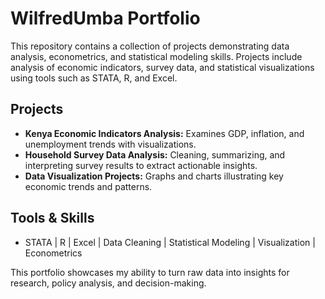 # WilfredUmba Portfolio

This repository contains a collection of projects demonstrating data analysis, econometrics, and statistical modeling skills. Projects include analysis of economic indicators, survey data, and statistical visualizations using tools such as STATA, R, and Excel.

## Projects
- **Kenya Economic Indicators Analysis:** Examines GDP, inflation, and unemployment trends with visualizations.
- **Household Survey Data Analysis:** Cleaning, summarizing, and interpreting survey results to extract actionable insights.
- **Data Visualization Projects:** Graphs and charts illustrating key economic trends and patterns.

## Tools & Skills
- STATA | R | Excel | Data Cleaning | Statistical Modeling | Visualization | Econometrics

This portfolio showcases my ability to turn raw data into insights for research, policy analysis, and decision-making.
